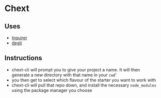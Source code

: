 # Chext

## Uses

- [Inquirer](https://www.npmjs.com/package/inquirer)
- [degit](https://www.npmjs.com/package/degit)

## Instructions

- chext-cli will prompt you to give your project a name. It will then generate a new directory with that name in your `cwd`'
- you then get to select which flavour of the starter you want to work with
- chext-cli will pull that repo down, and install the necessary   `node_modules` using the package manager you choose